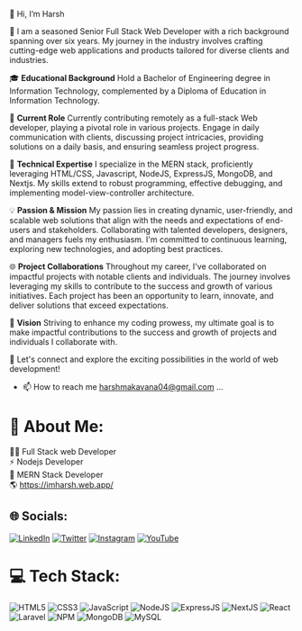 👋 Hi, I’m Harsh

💞️ I am a seasoned Senior Full Stack Web Developer with a rich background spanning over six years. My journey in the industry involves crafting cutting-edge web applications and products tailored for diverse clients and industries.

🎓 **Educational Background**
Hold a Bachelor of Engineering degree in Information Technology, complemented by a Diploma of Education in Information Technology.

💼 **Current Role**
Currently contributing remotely as a full-stack Web developer, playing a pivotal role in various projects. Engage in daily communication with clients, discussing project intricacies, providing solutions on a daily basis, and ensuring seamless project progress.

🔧 **Technical Expertise**
I specialize in the MERN stack, proficiently leveraging HTML/CSS, Javascript, NodeJS, ExpressJS, MongoDB, and Nextjs. My skills extend to robust programming, effective debugging, and implementing model-view-controller architecture.

💡 **Passion & Mission**
My passion lies in creating dynamic, user-friendly, and scalable web solutions that align with the needs and expectations of end-users and stakeholders. Collaborating with talented developers, designers, and managers fuels my enthusiasm. I'm committed to continuous learning, exploring new technologies, and adopting best practices.

🌐 **Project Collaborations**
Throughout my career, I've collaborated on impactful projects with notable clients and individuals. The journey involves leveraging my skills to contribute to the success and growth of various initiatives. Each project has been an opportunity to learn, innovate, and deliver solutions that exceed expectations.

🌟 **Vision**
Striving to enhance my coding prowess, my ultimate goal is to make impactful contributions to the success and growth of projects and individuals I collaborate with.

💞️ Let's connect and explore the exciting possibilities in the world of web development!
- 📫 How to reach me harshmakavana04@gmail.com ...


<!---
harahm29/harahm29 is a ✨ special ✨ repository because its `README.md` (this file) appears on your GitHub profile.
You can click the Preview link to take a look at your changes.
--->


# 💫 About Me:
👨‍💻 Full Stack web Developer<br>⚡ Nodejs Developer  <br>💼 MERN Stack Developer<br>🌎 https://imharsh.web.app/ <br>


## 🌐 Socials:
[![LinkedIn](https://img.shields.io/badge/LinkedIn-%230077B5.svg?logo=linkedin&logoColor=white)](https://in.linkedin.com/in/harshm29) [![Twitter](https://img.shields.io/badge/Twitter-%231DA1F2.svg?logo=Twitter&logoColor=white)](https://twitter.com/harshm29) [![Instagram](https://img.shields.io/badge/Instagram-%23E4405F.svg?logo=Instagram&logoColor=white)](https://instagram.com/harsh_mkvn_a) [![YouTube](https://img.shields.io/badge/YouTube-%23FF0000.svg?logo=YouTube&logoColor=white)](https://youtube.com/@lightspeedcoder) 

# 💻 Tech Stack:
![HTML5](https://img.shields.io/badge/html5-%23E34F26.svg?style=for-the-badge&logo=html5&logoColor=white) ![CSS3](https://img.shields.io/badge/css3-%231572B6.svg?style=for-the-badge&logo=css3&logoColor=white) ![JavaScript](https://img.shields.io/badge/javascript-%23323330.svg?style=for-the-badge&logo=javascript&logoColor=%23F7DF1E) ![NodeJS](https://img.shields.io/badge/Node.js-339933?style=for-the-badge&logo=nodedotjs&logoColor=white) ![ExpressJS](https://img.shields.io/badge/ExpressJS-DD0031?style=for-the-badge&logo=expressjs&logoColor=white) ![NextJS](https://img.shields.io/badge/Nextjs-DD0031?style=for-the-badge&logo=nextjs&logoColor=white) ![React](https://img.shields.io/badge/react-%2320232a.svg?style=for-the-badge&logo=react&logoColor=%2361DAFB) ![Laravel](https://img.shields.io/badge/Laravel-FF2D20?style=for-the-badge&logo=laravel&logoColor=white) ![NPM](https://img.shields.io/badge/npm-CB3837?style=for-the-badge&logo=npm&logoColor=white) ![MongoDB](https://img.shields.io/badge/MongoDB-4EA94B?style=for-the-badge&logo=mongodb&logoColor=white) ![MySQL](https://img.shields.io/badge/MySQL-005C84?style=for-the-badge&logo=mysql&logoColor=white)
